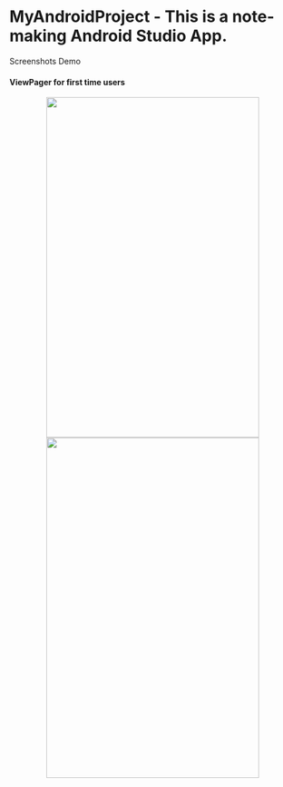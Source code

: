 # MyAndroidProject - This is a note-making Android Studio App.
Screenshots Demo

<h4>ViewPager for first time users </h4>
<p float="left" align="middle">
  <img src="https://user-images.githubusercontent.com/51945342/80911212-a26b5800-8d52-11ea-971e-142f28059173.jpg" width="375" height="600"/>
  <img src="https://user-images.githubusercontent.com/51945342/80911213-a5fedf00-8d52-11ea-9e46-43552b2add3b.jpg" width="375"  height="600"/>
</p>
